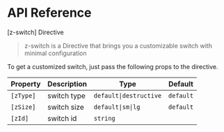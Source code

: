 # API Reference

[z-switch] Directive

> z-switch is a Directive that brings you a customizable switch with minimal configuration

To get a customized switch, just pass the following props to the directive.

| Property  | Description | Type                   | Default   |
| --------- | ----------- | ---------------------- | --------- |
| `[zType]` | switch type | `default\|destructive` | `default` |
| `[zSize]` | switch size | `default\|sm\|lg`      | `default` |
| `[zId]`   | switch id   | `string`               |           |
